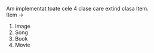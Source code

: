 <!DOCTYPE html>
<html>
  <headL>
  </head>  
  <body>
  <p>
    Am implementat toate cele 4 clase care extind clasa Item.<br>
    Item -><br>
    <ol>
      <li>Image</li>
      <li>Song</li>
      <li>Book</li>
      <li>Movie</li>
    </ol>
  </p>
  </body>
</html>
